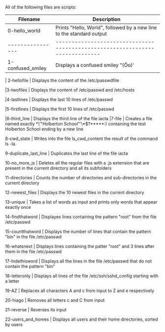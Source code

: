 All of the following files are scripts:



|Filename        |        Description |
----------------| ----------------------------------------------------------------------------
|0-hello_world		|            Prints "Hello, World", followed by a new line to the standard output
----------------| ----------------------------------------------------------------------------
|1-confused_smiley	|       Displays a confused smiley "(Ôo)'

| 2-hellofile				 |   Displays the content of the /etc/passwdfile

|3-twofiles					|               Displays the content of /etc/passwd and /etc/hosts

|4-lastlines						|	            Displays the last 10 lines of /etc/passwd

|5-firstlines					|			                Displays the first 10 lines of /etc/passwd

|6-third_line							|			            Displays the third line of the file iacta
|7-file												     |                   Creates a file named exactly \*\\'"Holberton School"\'\\*$\?\*\*\*\*\*:)                              containing the test Holberton School ending by a new line

8-cwd_state									|					            Writes into the file ls_cwd_content the result of the command ls -la.

9-duplicate_last_line							|							       Duplicates the last line of the file iacta

10-no_more_js						|									                  Deletes all the regular files with a .js extension that are present in the                            current directory and all its subfolders

11-directories         								|								     Counts the number of directories and sub-directories in the current directory

12-newest_files							|										                Displays the 10 newest files in the current directory

13-unique								|											           Takes a list of words as input and prints only words that appear exactly once

14-findthatword					|															              Displayes lines containing the pattern "root" from the file /etc/passwd

15-countthatword					|															         Displays the number of lines that contain the pattern "bin" in the file /etc/passwd

16-whatsnext										|												            Displays lines containing the patter "root" and 3 lines after them in the                            file /etc/passwd

17-hidethisword								|															              Displays all the lines in the file /etc/passwd that do not contain the pattern                             "bin"

18-letteronly									|															                 Displays all lines of the file /etc/ssh/sshd_config starting with a letter

19-AZ							|																				                     Replaces all characters A and c from input to Z and e respectively

20-hiago						|																						                Removes all letters c and C from input

21-reverse								|																						           Reverses its input

22-users_and_homes								|																						      Displays all users and their home directories, sorted by users
